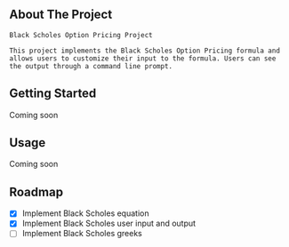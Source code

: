 <!-- ABOUT THE PROJECT -->
## About The Project

    Black Scholes Option Pricing Project

    This project implements the Black Scholes Option Pricing formula and allows users to customize their input to the formula. Users can see the output through a command line prompt.

<!-- GETTING STARTED -->
## Getting Started

Coming soon

<!-- USAGE -->
## Usage

Coming soon

<!-- ROADMAP -->
## Roadmap

- [X] Implement Black Scholes equation
- [X] Implement Black Scholes user input and output 
- [ ] Implement Black Scholes greeks

